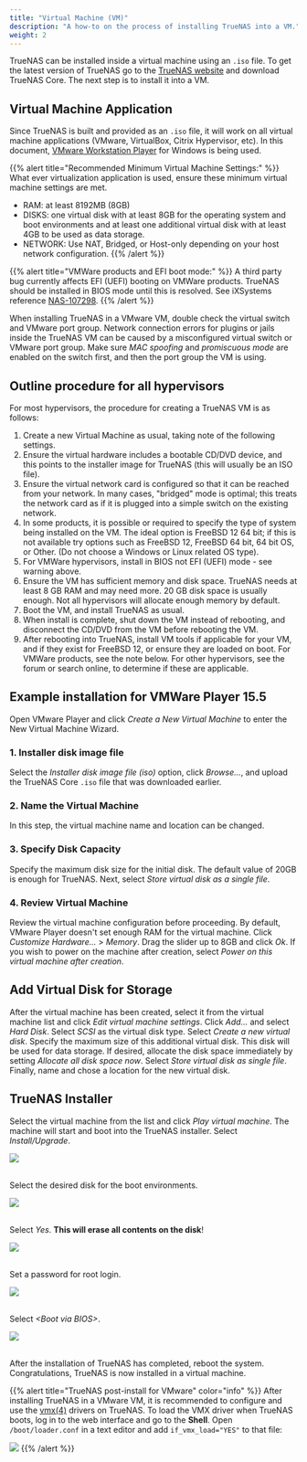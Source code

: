 ```yaml
---
title: "Virtual Machine (VM)"
description: "A how-to on the process of installing TrueNAS into a VM."
weight: 2
---
```


TrueNAS can be installed inside a virtual machine using an `.iso` file.
To get the latest version of TrueNAS go to the
[TrueNAS website](https://www.truenas.com/ "TrueNAS Website") and
download TrueNAS Core. The next step is to install it into a VM.

## Virtual Machine Application

Since TrueNAS is built and provided as an `.iso` file, it will work on
all virtual machine applications (VMware, VirtualBox, Citrix
Hypervisor, etc). In this document,
[VMware Workstation Player](https://www.vmware.com/products/workstation-player/workstation-player-evaluation.html)
for Windows is being used.

{{% alert title="Recommended Minimum Virtual Machine Settings:" %}}
What ever virtualization application is used, ensure these minimum
virtual machine settings are met.

* RAM: at least 8192MB (8GB)
* DISKS: one virtual disk with at least 8GB for the operating system
and boot environments and at least one additional virtual disk with
at least 4GB to be used as data storage.
* NETWORK: Use NAT, Bridged, or Host-only depending on your host network
configuration.
{{% /alert %}}

{{% alert title="VMWare products and EFI boot mode:" %}}
A third party bug currently affects EFI (UEFI) booting on VMWare products.
TrueNAS should be installed in BIOS mode until this is resolved.
See iXSystems reference [NAS-107298](https://jira.ixsystems.com/browse/NAS-107298).
{{% /alert %}}

When installing TrueNAS in a VMware VM, double check the virtual switch and VMware port group.
Network connection errors for plugins or jails inside the TrueNAS VM can be caused by a misconfigured virtual switch or VMware port group.
Make sure *MAC spoofing* and *promiscuous mode* are enabled on the switch first, and then the port group the VM is using.

## Outline procedure for all hypervisors

For most hypervisors, the procedure for creating a TrueNAS VM is as follows:

1. Create a new Virtual Machine as usual, taking note of the following settings.
2. Ensure the virtual hardware includes a bootable CD/DVD device, and this points to the installer image for TrueNAS (this will usually be an ISO file).
3. Ensure the virtual network card is configured so that it can be reached from your network. In many cases, "bridged" mode is optimal; this treats the network card as if it is plugged into a simple switch on the existing network.
4. In some products, it is possible or required to specify the type of system being installed on the VM. The ideal option is FreeBSD 12 64 bit; if this is not available try options such as FreeBSD 12, FreeBSD 64 bit, 64 bit OS, or Other. (Do not choose a Windows or Linux related OS type).
5. For VMWare hypervisors, install in BIOS not EFI (UEFI) mode - see warning above.
6. Ensure the VM has sufficient memory and disk space. TrueNAS needs at least 8 GB RAM and may need more. 20 GB disk space is usually enough. Not all hypervisors will allocate enough memory by default.
7. Boot the VM, and install TrueNAS as usual.
8. When install is complete, shut down the VM instead of rebooting, and disconnect the CD/DVD from the VM before rebooting the VM.
8. After rebooting into TrueNAS, install VM tools if applicable for your VM, and if they exist for FreeBSD 12, or ensure they are loaded on boot. For VMWare products, see the note below. For other hypervisors, see the forum or search online, to determine if these are applicable.

## Example installation for VMWare Player 15.5

Open VMware Player and click *Create a New Virtual Machine* to enter
the New Virtual Machine Wizard.

### 1. Installer disk image file

Select the *Installer disk image file (iso)* option, click *Browse...*,
and upload the TrueNAS Core `.iso` file that was downloaded earlier.

### 2. Name the Virtual Machine

In this step, the virtual machine name and location can be changed.

### 3. Specify Disk Capacity

Specify the maximum disk size for the initial disk. The default value
of 20GB is enough for TrueNAS. Next, select *Store virtual disk as a
single file*.

### 4. Review Virtual Machine

Review the virtual machine configuration before proceeding. By default,
VMware Player doesn't set enough RAM for the virtual machine. Click
*Customize Hardware...* > *Memory*. Drag the slider up to 8GB and click
*Ok*. If you wish to power on the machine after creation, select *Power
on this virtual machine after creation*.

## Add Virtual Disk for Storage

After the virtual machine has been created, select it from the virtual
machine list and click *Edit virtual machine settings*. Click
*Add...* and select *Hard Disk*. Select *SCSI* as the virtual disk
type. Select *Create a new virtual disk*. Specify the maximum size
of this additional virtual disk. This disk will be used for data
storage. If desired, allocate the disk space immediately by setting
*Allocate all disk space now*. Select *Store virtual disk as single
file*. Finally, name and chose a location for the new virtual disk.

## TrueNAS Installer

Select the virtual machine from the list and click *Play virtual
machine*. The machine will start and boot into the TrueNAS installer.
Select *Install/Upgrade*.

<img src="/images/installer-install.png">
<br><br>

Select the desired disk for the boot environments.

<img src="/images/installer-disk.png">
<br><br>

Select *Yes*. **This will erase all contents on the disk**!

<img src="/images/installer-fresh.png">
<br><br>

Set a password for root login.

<img src="/images/installer-password.png">
<br><br>

Select *\<Boot via BIOS>*.

<img src="/images/installer-bios.png">
<br><br>

After the installation of TrueNAS has completed, reboot the system.
Congratulations, TrueNAS is now installed in a virtual machine.

{{% alert title="TrueNAS post-install for VMware" color="info" %}}
After installing TrueNAS in a VMware VM, it is recommended to configure and use the [vmx(4)](https://www.freebsd.org/cgi/man.cgi?query=vmx) drivers on TrueNAS.
To load the VMX driver when TrueNAS boots, log in to the web interface and go to the **Shell**.
Open `/boot/loader.conf` in a text editor and add `if_vmx_load="YES"` to that file:

<img src="/images/shell-loaderconf-vmx.png">
{{% /alert %}}
